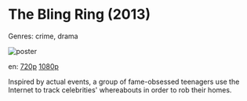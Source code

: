 # The Bling Ring (2013)

Genres: crime, drama

![poster](http://image.tmdb.org/t/p/w500/9Z2KAOP1X3ACE22moHu9QdYUK7U.jpg)

en:
  [720p](magnet:?xt=urn:btih:88E3072D47521CCEE226FD20AE3AA69AAABAFC99&tr=udp://glotorrents.pw:6969/announce&tr=udp://tracker.opentrackr.org:1337/announce&tr=udp://torrent.gresille.org:80/announce&tr=udp://tracker.openbittorrent.com:80&tr=udp://tracker.coppersurfer.tk:6969&tr=udp://tracker.leechers-paradise.org:6969&tr=udp://p4p.arenabg.ch:1337&tr=udp://tracker.internetwarriors.net:1337)
  [1080p](magnet:?xt=urn:btih:E4F710AC11B639D86CA1A8490C459F0BA45B8425&tr=udp://glotorrents.pw:6969/announce&tr=udp://tracker.opentrackr.org:1337/announce&tr=udp://torrent.gresille.org:80/announce&tr=udp://tracker.openbittorrent.com:80&tr=udp://tracker.coppersurfer.tk:6969&tr=udp://tracker.leechers-paradise.org:6969&tr=udp://p4p.arenabg.ch:1337&tr=udp://tracker.internetwarriors.net:1337)
  


Inspired by actual events, a group of fame-obsessed teenagers use the Internet to track celebrities' whereabouts in order to rob their homes.